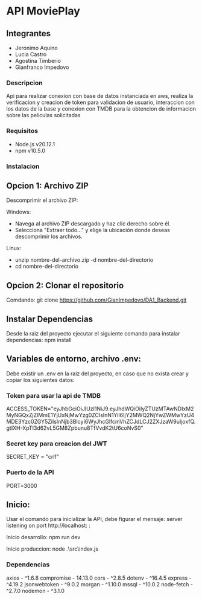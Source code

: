 # API MoviePlay

## Integrantes

- Jeronimo Aquino
- Lucia Castro
- Agostina Timberio
- Gianfranco Impedovo

### Descripcion 

Api para realizar conexion con base de datos instanciada en aws, realiza la verificacion y creacion de token para validacion de usuario,
interaccion con los datos de la base y conexion con TMDB para la obtencion de informacion sobre las peliculas solicitadas

### Requisitos

- Node.js v20.12.1
- npm v10.5.0

### Instalacion 

## Opcion 1: Archivo ZIP 

Descomprimir el archivo ZIP:

Windows:
- Navega al archivo ZIP descargado y haz clic derecho sobre él.
- Selecciona "Extraer todo..." y elige la ubicación donde deseas descomprimir los archivos.

Linux:
- unzip nombre-del-archivo.zip -d nombre-del-directorio
- cd nombre-del-directorio

## Opcion 2: Clonar el repositorio

Comdando: git clone https://github.com/GianImpedovo/DA1_Backend.git

## Instalar Dependencias

Desde la raiz del proyecto ejecutar el siguiente comando para instalar dependencias:
npm install

## Variables de entorno, archivo .env:
Debe existir un .env en la raiz del proyecto, en caso que no exista crear y copiar los siguientes datos:

### Token para usar la api de TMDB
ACCESS_TOKEN="eyJhbGciOiJIUzI1NiJ9.eyJhdWQiOiIyZTUzMTAwNDIxM2MyNGQxZjZlMmE1YjUxNjMwYzg0ZCIsInN1YiI6IjY2MWQ2NjYwZWMwYzU4MDE3Yzc0ZGY5ZiIsInNjb3BlcyI6WyJhcGlfcmVhZCJdLCJ2ZXJzaW9uIjoxfQ.gtIXH-XpTI3d62vL5GM8Zpbunu8TfVvdK2tU6coNvS0"

### Secret key para creacion del JWT
SECRET_KEY = "crlf"

### Puerto de la API
PORT=3000

## Inicio:

Usar el comando para inicializar la API, debe figurar el mensaje: server listening on port http://localhost:<PUERTO> : 

Inicio desarrollo:
npm run dev

Inicio produccion:
node .\src\index.js

### Dependencias
axios - ^1.6.8
compromise - 14.13.0
cors - ^2.8.5
dotenv - ^16.4.5
express - ^4.19.2
jsonwebtoken - ^9.0.2
morgan - ^1.10.0
mssql - ^10.0.2
node-fetch - ^2.7.0
nodemon - ^3.1.0
